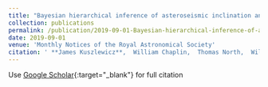 ```yaml
---
title: "Bayesian hierarchical inference of asteroseismic inclination angles"
collection: publications
permalink: /publication/2019-09-01-Bayesian-hierarchical-inference-of-asteroseismic-inclination-angles
date: 2019-09-01
venue: 'Monthly Notices of the Royal Astronomical Society'
citation: ' **James Kuszlewicz**,  William Chaplin,  Thomas North,  Will Farr,  Keaton Bell,  Guy Davies,  Tiago Campante,  Saskia Hekker, &quot;Bayesian hierarchical inference of asteroseismic inclination angles.&quot; Monthly Notices of the Royal Astronomical Society, 2019.'
---
```

Use [Google Scholar](https://scholar.google.com/scholar?q=Bayesian+hierarchical+inference+of+asteroseismic+inclination+angles){:target="_blank"} for full citation